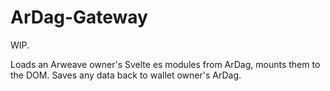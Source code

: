 # ArDag-Gateway

WIP.

Loads an Arweave owner's Svelte es modules from ArDag, mounts them to the DOM. Saves any data back to wallet owner's ArDag.
